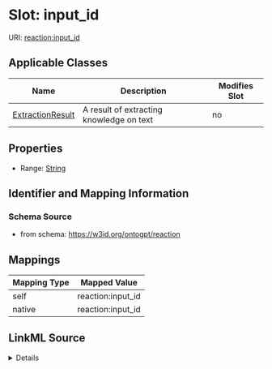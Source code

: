 

# Slot: input_id

URI: [reaction:input_id](http://w3id.org/ontogpt/reaction/input_id)



<!-- no inheritance hierarchy -->





## Applicable Classes

| Name | Description | Modifies Slot |
| --- | --- | --- |
| [ExtractionResult](ExtractionResult.md) | A result of extracting knowledge on text |  no  |







## Properties

* Range: [String](String.md)





## Identifier and Mapping Information







### Schema Source


* from schema: https://w3id.org/ontogpt/reaction




## Mappings

| Mapping Type | Mapped Value |
| ---  | ---  |
| self | reaction:input_id |
| native | reaction:input_id |




## LinkML Source

<details>
```yaml
name: input_id
from_schema: https://w3id.org/ontogpt/reaction
rank: 1000
alias: input_id
owner: ExtractionResult
domain_of:
- ExtractionResult
range: string

```
</details>
